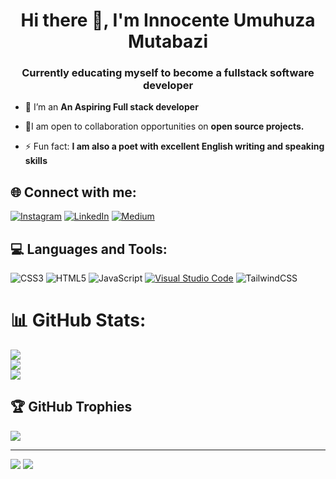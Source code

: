 <h1 align="center">Hi there 👋, I'm Innocente Umuhuza Mutabazi</h1>
<h3 align="center">Currently educating myself to become a fullstack software developer</h3>

- 🔭 I’m an **An Aspiring Full stack developer**

- 👯I am open to collaboration opportunities on **open source projects.**

- ⚡ Fun fact: **I am also a poet with excellent English writing and speaking skills**

## 🌐 Connect with me:
[![Instagram](https://img.shields.io/badge/Instagram-%23E4405F.svg?logo=Instagram&logoColor=white)](https://www.instagram.com/cherryxcolaa__/) [![LinkedIn](https://img.shields.io/badge/LinkedIn-%230077B5.svg?logo=linkedin&logoColor=white)](https://rw.linkedin.com/in/innocente-umuhuza-mutabazi) [![Medium](https://img.shields.io/badge/Medium-12100E?logo=medium&logoColor=white)](https://medium.com/@innocentemutabazi)

## 💻 Languages and Tools:
![CSS3](https://img.shields.io/badge/css3-%231572B6.svg?style=for-the-badge&logo=css3&logoColor=white) ![HTML5](https://img.shields.io/badge/html5-%23E34F26.svg?style=for-the-badge&logo=html5&logoColor=white) ![JavaScript](https://img.shields.io/badge/javascript-%23323330.svg?style=for-the-badge&logo=javascript&logoColor=%23F7DF1E) [![Visual Studio Code](https://img.shields.io/badge/Visual_Studio_Code-007ACC?style=for-the-badge&logo=visual-studio-code&logoColor=white)](https://code.visualstudio.com/)  ![TailwindCSS](https://img.shields.io/badge/tailwindcss-%2338B2AC.svg?style=for-the-badge&logo=tailwind-css&logoColor=white) 


# 📊 GitHub Stats:
![](https://github-readme-stats.vercel.app/api?username=innocentemutabazi&theme=dark&hide_border=false&include_all_commits=true&count_private=true)<br/>
![](https://github-readme-streak-stats.herokuapp.com/?user=innocentemutabazi&theme=dark&hide_border=false)<br/>
![](https://github-readme-stats.vercel.app/api/top-langs/?username=innocentemutabazi&theme=dark&hide_border=false&include_all_commits=true&count_private=true&layout=compact)

## 🏆 GitHub Trophies
![](https://github-profile-trophy.vercel.app/?username=innocentemutabazi&theme=radical&no-frame=false&no-bg=false&margin-w=4)

---
![](https://github-profile-summary-cards.vercel.app/api/cards/profile-details?username=innocentemutabazi&theme=github_dark)
[![](https://visitcount.itsvg.in/api?id=innocentemutabazi&icon=0&color=0)](https://visitcount.itsvg.in)
